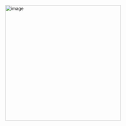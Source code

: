 <img width="368" alt="image" src="https://user-images.githubusercontent.com/117038006/211549694-c192fcca-7838-44d6-a7c8-4a2777e00c5b.png">
